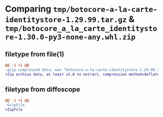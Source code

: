 # Comparing `tmp/botocore-a-la-carte-identitystore-1.29.99.tar.gz` & `tmp/botocore_a_la_carte_identitystore-1.30.0-py3-none-any.whl.zip`

## filetype from file(1)

```diff
@@ -1 +1 @@
-gzip compressed data, was "botocore-a-la-carte-identitystore-1.29.99.tar", last modified: Sat Mar 25 01:22:37 2023, max compression
+Zip archive data, at least v2.0 to extract, compression method=deflate
```

## filetype from diffoscope

```diff
@@ -1 +1 @@
-GzipFile
+ZipFile
```

